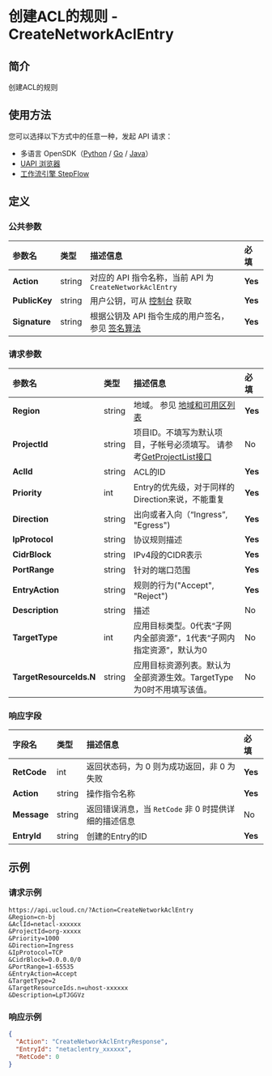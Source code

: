 # 创建ACL的规则 - CreateNetworkAclEntry

## 简介

创建ACL的规则





## 使用方法

您可以选择以下方式中的任意一种，发起 API 请求：
- 多语言 OpenSDK（[Python](https://github.com/ucloud/ucloud-sdk-python3) / [Go](https://github.com/ucloud/ucloud-sdk-go) / [Java](https://github.com/ucloud/ucloud-sdk-java)）
- [UAPI 浏览器](https://console.ucloud.cn/uapi/detail?id=CreateNetworkAclEntry)
- [工作流引擎 StepFlow](https://console.ucloud.cn/stepflow/manage/)

## 定义

### 公共参数

| 参数名 | 类型 | 描述信息 | 必填 |
|:---|:---|:---|:---|
| **Action**     | string  | 对应的 API 指令名称，当前 API 为 `CreateNetworkAclEntry`                        | **Yes** |
| **PublicKey**  | string  | 用户公钥，可从 [控制台](https://console.ucloud.cn/uapi/apikey) 获取                                             | **Yes** |
| **Signature**  | string  | 根据公钥及 API 指令生成的用户签名，参见 [签名算法](api/summary/signature.md)  | **Yes** |

### 请求参数

| 参数名 | 类型 | 描述信息 | 必填 |
|:---|:---|:---|:---|
| **Region** | string | 地域。 参见 [地域和可用区列表](api/summary/regionlist) |**Yes**|
| **ProjectId** | string | 项目ID。不填写为默认项目，子帐号必须填写。 请参考[GetProjectList接口](api/summary/get_project_list) |No|
| **AclId** | string | ACL的ID |**Yes**|
| **Priority** | int | Entry的优先级，对于同样的Direction来说，不能重复 |**Yes**|
| **Direction** | string | 出向或者入向（“Ingress”, "Egress") |**Yes**|
| **IpProtocol** | string | 协议规则描述 |**Yes**|
| **CidrBlock** | string | IPv4段的CIDR表示 |**Yes**|
| **PortRange** | string | 针对的端口范围 |**Yes**|
| **EntryAction** | string | 规则的行为("Accept", "Reject") |**Yes**|
| **Description** | string | 描述 |No|
| **TargetType** | int | 应用目标类型。0代表“子网内全部资源”，1代表“子网内指定资源”，默认为0 |No|
| **TargetResourceIds.N** | string | 应用目标资源列表。默认为全部资源生效。TargetType为0时不用填写该值。 |No|

### 响应字段

| 字段名 | 类型 | 描述信息 | 必填 |
|:---|:---|:---|:---|
| **RetCode** | int | 返回状态码，为 0 则为成功返回，非 0 为失败 |**Yes**|
| **Action** | string | 操作指令名称 |**Yes**|
| **Message** | string | 返回错误消息，当 `RetCode` 非 0 时提供详细的描述信息 |No|
| **EntryId** | string | 创建的Entry的ID |**Yes**|




## 示例

### 请求示例
    
```
https://api.ucloud.cn/?Action=CreateNetworkAclEntry
&Region=cn-bj
&AclId=netacl-xxxxxx
&ProjectId=org-xxxxx
&Priority=1000
&Direction=Ingress
&IpProtocol=TCP
&CidrBlock=0.0.0.0/0
&PortRange=1-65535
&EntryAction=Accept
&TargetType=2
&TargetResourceIds.n=uhost-xxxxxx
&Description=LpTJGGVz
```

### 响应示例
    
```json
{
  "Action": "CreateNetworkAclEntryResponse",
  "EntryId": "netaclentry_xxxxxx",
  "RetCode": 0
}
```






